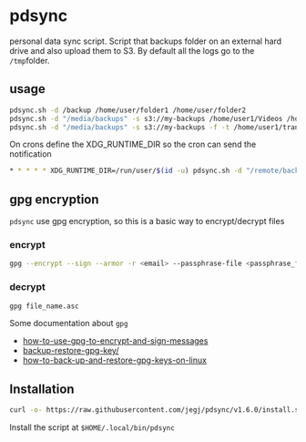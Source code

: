 # pdsync

personal data sync script. Script that backups folder on an external
hard drive and also upload them to S3. By default all the logs go to the `/tmp`folder.

## usage

```sh
pdsync.sh -d /backup /home/user/folder1 /home/user/folder2
pdsync.sh -d "/media/backups" -s s3://my-backups /home/user1/Videos /home/user1/Documents /home/user1/Pictures /home/user1/projects
pdsync.sh -d "/media/backups" -s s3://my-backups -f -t /home/user1/transition_folder /home/user1/Videos /home/user1/Documents /home/user1/Pictures /home/user1/projects
```

On crons define the XDG_RUNTIME_DIR so the cron can send the notification

```sh
* * * * * XDG_RUNTIME_DIR=/run/user/$(id -u) pdsync.sh -d "/remote/backup" -p 5  -s s3://my-backups /home
```

## gpg encryption

`pdsync` use gpg encryption, so this is a basic way to encrypt/decrypt files

### encrypt

```sh
gpg --encrypt --sign --armor -r <email> --passphrase-file <passphrase_file> -o <destination> file_name
```

### decrypt

```sh
gpg file_name.asc
```

Some documentation about `gpg`

- [how-to-use-gpg-to-encrypt-and-sign-messages](https://www.digitalocean.com/community/tutorials/how-to-use-gpg-to-encrypt-and-sign-messages)
- [backup-restore-gpg-key/](https://risanb.com/code/backup-restore-gpg-key/)
- [how-to-back-up-and-restore-gpg-keys-on-linux](https://www.howtogeek.com/816878/how-to-back-up-and-restore-gpg-keys-on-linux/)

## Installation

```sh
curl -o- https://raw.githubusercontent.com/jegj/pdsync/v1.6.0/install.sh | bash
```

Install the script at `$HOME/.local/bin/pdsync`
